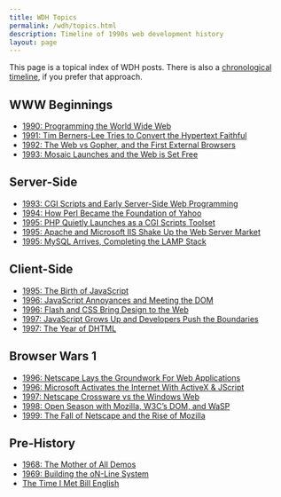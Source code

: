 ```yaml
---
title: WDH Topics
permalink: /wdh/topics.html
description: Timeline of 1990s web development history
layout: page
---
```

This page is a topical index of WDH posts. There is also a [chronological timeline](/wdh/timeline.html), if you prefer that approach.

WWW Beginnings
--------------

*   [1990: Programming the World Wide Web](/p/1990-programming-the-world-wide-web/)
*   [1991: Tim Berners-Lee Tries to Convert the Hypertext Faithful](/p/1991-tim-berners-lee-trys-to-convert-the-hypertext-faithful/)
*   [1992: The Web vs Gopher, and the First External Browsers](/p/1992-web-vs-gopher/)
*   [1993: Mosaic Launches and the Web is Set Free](/p/1993-mosaic-launches-and-the-web-is-set-free/)

Server-Side
-----------

*   [1993: CGI Scripts and Early Server-Side Web Programming](/p/1993-cgi-scripts-and-early-server-side-web-programming/)
*   [1994: How Perl Became the Foundation of Yahoo](/p/1994-perl-yahoo/)
*   [1995: PHP Quietly Launches as a CGI Scripts Toolset](/p/1995-php-quietly-launches-as-a-cgi-scripts-toolset/)
*   [1995: Apache and Microsoft IIS Shake Up the Web Server Market](/p/1995-apache-microsoft-iis-web-server-market/)
*   [1995: MySQL Arrives, Completing the LAMP Stack](/p/1995-mysql-lamp-stack/)

Client-Side
-----------

*   [1995: The Birth of JavaScript](/p/1995-the-birth-of-javascript/)
*   [1996: JavaScript Annoyances and Meeting the DOM](/p/1996-javascript-annoyances-and-meeting-the-dom/)
*   [1996: Flash and CSS Bring Design to the Web](/p/1996-flash-css-web-design/)
*   [1997: JavaScript Grows Up and Developers Push the Boundaries](/p/1997-javascript-apps-dynamic-web/)
*   [1997: The Year of DHTML](/p/1997-the-year-of-dhtml/)

Browser Wars 1
--------------

*   [1996: Netscape Lays the Groundwork For Web Applications](/p/1996-netscape-lays-the-groundwork-for-web-applications/)
*   [1996: Microsoft Activates the Internet With ActiveX & JScript](/p/1996-microsoft-activates-the-internet-with-activex-jscript/)
*   [1997: Netscape Crossware vs the Windows Web](/p/1997-netscape-crossware-vs-the-windows-web/)
*   [1998: Open Season with Mozilla, W3C’s DOM, and WaSP](/p/1998-mozilla-w3c-dom-wasp/)
*   [1999: The Fall of Netscape and the Rise of Mozilla](/p/1999-the-fall-of-netscape-and-the-rise-of-mozilla/)

Pre-History
-----------

*   [1968: The Mother of All Demos](/p/1968-the-mother-of-all-demos/)
*   [1969: Building the oN-Line System](/p/1969-building-the-on-line-system/)
*   [The Time I Met Bill English](/p/the-first-web-developer/)
